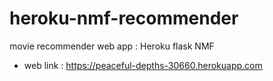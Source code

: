 # heroku-nmf-recommender
movie recommender web app : Heroku flask NMF

- web link : https://peaceful-depths-30660.herokuapp.com
